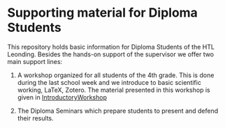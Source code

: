 # Supporting material for Diploma Students
This repository holds basic information for Diploma Students of the HTL Leonding. Besides the hands-on support of the supervisor we offer two main support lines:

1. A workshop organized for all students of the 4th grade. This is done during the last school week and we introduce to basic scientific working, LaTeX, Zotero. The material presented in this workshop is given in [IntroductoryWorkshop](IntroductoryWorkshop)

2. The Diploma Seminars which prepare students to present and defend their results.
